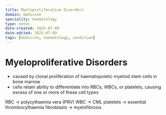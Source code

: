 ```yaml
---
title: Myeloproliferative Disorders
domain: medicine
speciality: haematology
type: notes
date-created: 2025-07-09
date-edited: 2025-07-09
tags: [medicine, haematology, condition]
---
```


# Myeloproliferative Disorders
- caused by clonal proliferation of haematopoietic myeloid stem cells in bone marrow
- cells retain ability to differentiate into RBCs, WBCs, or platelets, causing excess of one or more of these cell types

RBC -> polycythaemia vera (PRV)
WBC -> CML
platelets -> essential thrombocythaemia
fibroblasts -> myelofibrosis
